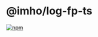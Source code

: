 # @imho/log-fp-ts

[![npm](https://img.shields.io/npm/v/@imho/log-fp-ts)](https://www.npmjs.com/package/@imho/log-fp-ts)
